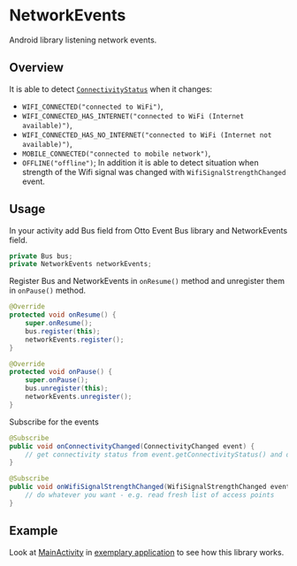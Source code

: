 NetworkEvents
===============================

Android library listening network events.

## Overview

It is able to detect [`ConnectivityStatus`](https://github.com/pwittchen/NetworkEvents/blob/master/network-events-library/src/main/java/com/pwittchen/network/events/library/receiver/ConnectivityStatus.java) when it changes:
- `WIFI_CONNECTED("connected to WiFi")`,
- `WIFI_CONNECTED_HAS_INTERNET("connected to WiFi (Internet available)")`,
- `WIFI_CONNECTED_HAS_NO_INTERNET("connected to WiFi (Internet not available)")`,
- `MOBILE_CONNECTED("connected to mobile network")`,
- `OFFLINE("offline")`;
In addition it is able to detect situation when strength of the Wifi signal was changed with `WifiSignalStrengthChanged` event.

## Usage

In your activity add Bus field from Otto Event Bus library and NetworkEvents field.

```java
private Bus bus;
private NetworkEvents networkEvents;
```

Register Bus and NetworkEvents in `onResume()` method and unregister them in `onPause()` method.

```java
@Override
protected void onResume() {
    super.onResume();
    bus.register(this);
    networkEvents.register();
}

@Override
protected void onPause() {
    super.onPause();
    bus.unregister(this);
    networkEvents.unregister();
}
```

Subscribe for the events

```java
@Subscribe
public void onConnectivityChanged(ConnectivityChanged event) {
    // get connectivity status from event.getConnectivityStatus() and do whatever you want
}

@Subscribe
public void onWifiSignalStrengthChanged(WifiSignalStrengthChanged event) {
    // do whatever you want - e.g. read fresh list of access points
}
```

## Example

Look at [MainActivity](https://github.com/pwittchen/NetworkEvents/blob/master/example/src/main/java/pwittchen/com/networkevents/MainActivity.java) in [exemplary application](https://github.com/pwittchen/NetworkEvents/tree/master/example) to see how this library works.
